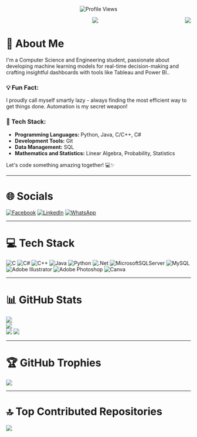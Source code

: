 <p align="center">
    <img src="https://komarev.com/ghpvc/?username=basharul2002&style=flat-square&color=6e5494&label=Profile+Views" alt="Profile Views" />
</p>



<p align="center">
    <img src="https://readme-typing-svg.herokuapp.com/?font=Righteous&size=35&center=true&vCenter=true&width=500&height=70&duration=4000&lines=Hi+There!+👋;+I'm+Basharul+Alam+Mazu!;" />
    <a href="https://visitcount.itsvg.in/api?id=basharul2002&icon=0&color=0">
        <img src="https://visitcount.itsvg.in/api?id=basharul2002&icon=0&color=0" align="right"/>
    </a>
</p>


# 💫 About Me
I'm a Computer Science and Engineering student, passionate about developing machine learning models for real-time decision-making and crafting insightful dashboards with tools like Tableau and Power BI..

### 💡 Fun Fact:
I proudly call myself smartly lazy - always finding the most efficient way to get things done. Automation is my secret weapon!

### 🔧 Tech Stack:
- **Programming Languages:** Python, Java, C/C++, C#
- **Development Tools:** Git
- **Data Management:** SQL
- **Mathematics and Statistics:** Linear Algebra, Probability, Statistics

Let's code something amazing together! 💻✨

---

# 🌐 Socials
[![Facebook](https://img.shields.io/badge/Facebook-%231877F2.svg?logo=Facebook&logoColor=white)](https://www.facebook.com/basharulalammazu/) 
[![LinkedIn](https://img.shields.io/badge/LinkedIn-%230077B5.svg?logo=linkedin&logoColor=white)](https://www.linkedin.com/in/basharul-alam-mazu-361464267/) 
[![WhatsApp](https://img.shields.io/badge/WhatsApp-%25FF0000.svg?logo=whatsapp&logoColor=white)](https://wa.me/+8801813890622)

---


# 💻 Tech Stack
![C](https://img.shields.io/badge/c-%2300599C.svg?style=for-the-badge&logo=c&logoColor=white) 
![C#](https://img.shields.io/badge/c%23-%23239120.svg?style=for-the-badge&logo=csharp&logoColor=white) 
![C++](https://img.shields.io/badge/c++-%2300599C.svg?style=for-the-badge&logo=c%2B%2B&logoColor=white) 
![Java](https://img.shields.io/badge/java-%23ED8B00.svg?style=for-the-badge&logo=openjdk&logoColor=white) 
![Python](https://img.shields.io/badge/python-3670A0?style=for-the-badge&logo=python&logoColor=ffdd54) 
![.Net](https://img.shields.io/badge/.NET-5C2D91?style=for-the-badge&logo=.net&logoColor=white) 
![MicrosoftSQLServer](https://img.shields.io/badge/Microsoft%20SQL%20Server-CC2927?style=for-the-badge&logo=microsoft%20sql%20server&logoColor=white) 
![MySQL](https://img.shields.io/badge/mysql-%2300000f.svg?style=for-the-badge&logo=mysql&logoColor=white) 
![Adobe Illustrator](https://img.shields.io/badge/adobe%20illustrator-%23FF9A00.svg?style=for-the-badge&logo=adobe%20illustrator&logoColor=white) 
![Adobe Photoshop](https://img.shields.io/badge/adobe%20photoshop-%2331A8FF.svg?style=for-the-badge&logo=adobe%20photoshop&logoColor=white) 
![Canva](https://img.shields.io/badge/Canva-%2300C4CC.svg?style=for-the-badge&logo=Canva&logoColor=white)

---

# 📊 GitHub Stats
![](https://github-readme-stats.vercel.app/api?username=basharul2002&theme=merko&hide_border=false&include_all_commits=true&count_private=true)<br/>
![](https://github-readme-streak-stats.herokuapp.com/?user=basharul2002&theme=merko&hide_border=false)<br/>
![](https://github-readme-stats.vercel.app/api/top-langs/?username=basharul2002&theme=merko&hide_border=false&include_all_commits=true&count_private=true&layout=compact)
![](https://activity-graph.herokuapp.com/graph?username=basharul2002&bg_color=000000&color=4fff67&line=4fff67&point=ffffff&hide_border=true)

---

# 🏆 GitHub Trophies
![](https://github-profile-trophy.vercel.app/?username=basharul2002&theme=radical&no-frame=false&no-bg=true&margin-w=4)

---

# 🔝 Top Contributed Repositories
![](https://github-contributor-stats.vercel.app/api?username=basharul2002&limit=5&theme=dark&combine_all_yearly_contributions=true)



<!-- Proudly created with GPRM ( https://gprm.itsvg.in ) -->
